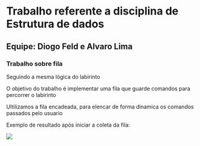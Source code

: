 <h1>
    Trabalho referente a disciplina de Estrutura de dados
</h1>

<h2>Equipe: Diogo Feld e Alvaro  Lima</h2>

<h3>Trabalho sobre fila</h3>
<p>Seguindo a mesma lógica do labirinto</p>

<p>O objetivo do trabalho é implementar uma fila que guarde comandos para percorrer o labirinto</p>
<p>Ultilizamos a fila encadeada, para elencar de forma dinamica os comandos passados pelo usuario</p>

<p>
    Exemplo de resultado após iniciar a coleta da fila:
</p>

<div>
    <img src="https://github.com/DiogoFeld/LabirintoFila/tree/main/image/CapturarCodigo.PNG" style="max-width: 100%;"> 
</div>
